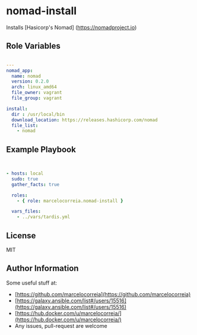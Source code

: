 # nomad-install

Installs [Hasicorp's Nomad] (https://nomadproject.io)



## Role Variables
```yml

---
nomad_app:
  name: nomad
  version: 0.2.0
  arch: linux_amd64
  file_owner: vagrant
  file_group: vagrant

install:
  dir : /usr/local/bin
  download_location: https://releases.hashicorp.com/nomad
  file_list:
    - nomad

```


Example Playbook
----------------
```yml


- hosts: local
  sudo: true
  gather_facts: true

  roles:
    - { role: marcelocorreia.nomad-install }

  vars_files:
    - ../vars/tardis.yml

```

License
-------

MIT

Author Information
------------------
Some useful stuff at:
  - [https://github.com/marcelocorreia](https://github.com/marcelocorreia)
  - [https://galaxy.ansible.com/list#/users/15516](https://galaxy.ansible.com/list#/users/15516)
  - [https://hub.docker.com/u/marcelocorreia/](https://hub.docker.com/u/marcelocorreia/)
  - Any issues, pull-request are welcome
